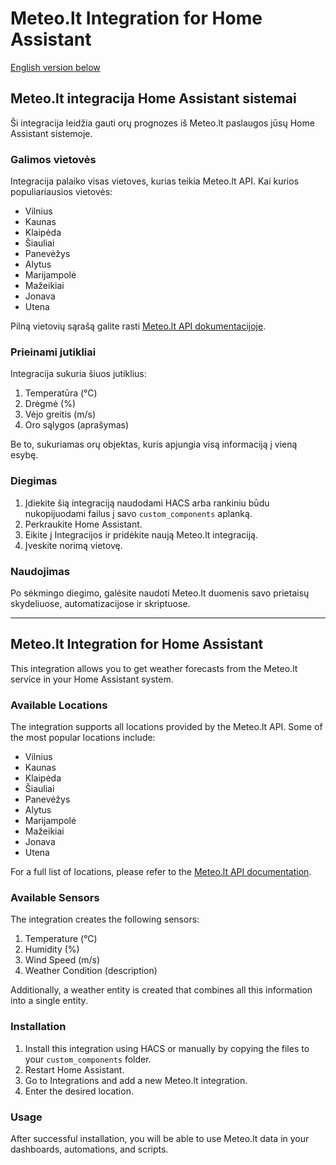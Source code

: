 # Meteo.lt Integration for Home Assistant

[English version below](#meteo-lt-integration-for-home-assistant-1)

## Meteo.lt integracija Home Assistant sistemai

Ši integracija leidžia gauti orų prognozes iš Meteo.lt paslaugos jūsų Home Assistant sistemoje.

### Galimos vietovės

Integracija palaiko visas vietoves, kurias teikia Meteo.lt API. Kai kurios populiariausios vietovės:

- Vilnius
- Kaunas
- Klaipėda
- Šiauliai
- Panevėžys
- Alytus
- Marijampolė
- Mažeikiai
- Jonava
- Utena

Pilną vietovių sąrašą galite rasti [Meteo.lt API dokumentacijoje](https://api.meteo.lt/#places).

### Prieinami jutikliai

Integracija sukuria šiuos jutiklius:

1. Temperatūra (°C)
2. Drėgmė (%)
3. Vėjo greitis (m/s)
4. Oro sąlygos (aprašymas)

Be to, sukuriamas orų objektas, kuris apjungia visą informaciją į vieną esybę.

### Diegimas

1. Įdiekite šią integraciją naudodami HACS arba rankiniu būdu nukopijuodami failus į savo `custom_components` aplanką.
2. Perkraukite Home Assistant.
3. Eikite į Integracijos ir pridėkite naują Meteo.lt integraciją.
4. Įveskite norimą vietovę.

### Naudojimas

Po sėkmingo diegimo, galėsite naudoti Meteo.lt duomenis savo prietaisų skydeliuose, automatizacijose ir skriptuose.

---

## Meteo.lt Integration for Home Assistant

This integration allows you to get weather forecasts from the Meteo.lt service in your Home Assistant system.

### Available Locations

The integration supports all locations provided by the Meteo.lt API. Some of the most popular locations include:

- Vilnius
- Kaunas
- Klaipėda
- Šiauliai
- Panevėžys
- Alytus
- Marijampolė
- Mažeikiai
- Jonava
- Utena

For a full list of locations, please refer to the [Meteo.lt API documentation](https://api.meteo.lt/#places).

### Available Sensors

The integration creates the following sensors:

1. Temperature (°C)
2. Humidity (%)
3. Wind Speed (m/s)
4. Weather Condition (description)

Additionally, a weather entity is created that combines all this information into a single entity.

### Installation

1. Install this integration using HACS or manually by copying the files to your `custom_components` folder.
2. Restart Home Assistant.
3. Go to Integrations and add a new Meteo.lt integration.
4. Enter the desired location.

### Usage

After successful installation, you will be able to use Meteo.lt data in your dashboards, automations, and scripts.
